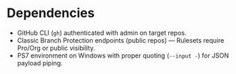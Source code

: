 # Dependencies

- GitHub CLI (`gh`) authenticated with admin on target repos.
- Classic Branch Protection endpoints (public repos) — Rulesets require Pro/Org or public visibility.
- PS7 environment on Windows with proper quoting (`--input -`) for JSON payload piping.

